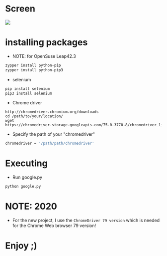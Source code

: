 # Screen
![](https://github.com/nu11secur1ty/Linux_Deployment_Administration_Hacks-Programing/blob/master/Python_Selenium/screenshots/google.png)

# installing packages

- NOTE: for OpenSuse Leap42.3
```bash
zypper install python-pip
zypper install python-pip3
```

- selenium
```bash
pip install selenium
pip3 install selenium
```

- Chrome driver
```link
http://chromedriver.chromium.org/downloads
cd /path/to/your/location/ 
wget https://chromedriver.storage.googleapis.com/75.0.3770.8/chromedriver_linux64.zip
```
- Specify the path of your "chromedriver"
```bash
chromedriver = '/path/path/chromedriver'
```
# Executing
- Run google.py
```bash
python google.py
```
# NOTE: 2020

- For the new project, I use the `ChromeDriver 79 version` which is needed for the Chrome Web browser 79 version!

# Enjoy ;)
